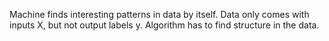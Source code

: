 Machine finds interesting patterns in data by itself.
Data only comes with inputs X, but not output labels y. Algorithm has to find structure in the data.

